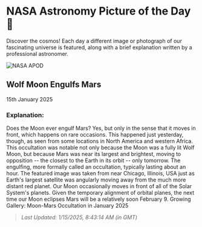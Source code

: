 
  # NASA Astronomy Picture of the Day 🌌

  Discover the cosmos! Each day a different image or photograph of our fascinating universe is featured, along with a brief explanation written by a professional astronomer.

![NASA APOD](https://apod.nasa.gov/apod/image/2501/MoonMars_Sultan_960.jpg)

## Wolf Moon Engulfs Mars

15th January 2025

### Explanation: 

Does the Moon ever engulf Mars? Yes, but only in the sense that it moves in front, which happens on rare occasions.  This happened just yesterday, though, as seen from some locations in North America and western Africa.  This occultation was notable not only because the Moon was a fully lit Wolf Moon, but because Mars was near its largest and brightest, moving to opposition -- the closest to the Earth in its orbit -- only tomorrow.  The engulfing, more formally called an occultation, typically lasting about an hour. The featured image was taken from near Chicago, Illinois, USA just as Earth's largest satellite was angularly moving away from the much more distant red planet. Our  Moon occasionally moves in front of all of the Solar System's planets.  Given the temporary alignment of orbital planes, the next time our Moon eclipses Mars will be a relatively soon February 9.   Growing Gallery: Moon-Mars Occultation in January 2025

> _Last Updated: 1/15/2025, 8:43:14 AM (in GMT)_
